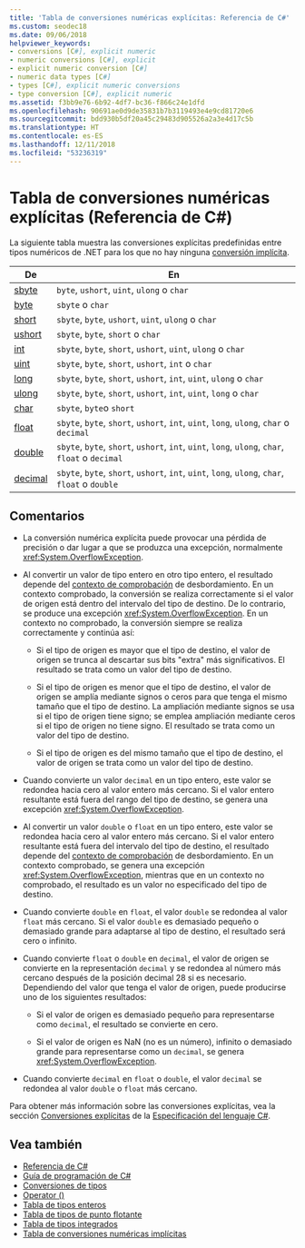```yaml
---
title: 'Tabla de conversiones numéricas explícitas: Referencia de C#'
ms.custom: seodec18
ms.date: 09/06/2018
helpviewer_keywords:
- conversions [C#], explicit numeric
- numeric conversions [C#], explicit
- explicit numeric conversion [C#]
- numeric data types [C#]
- types [C#], explicit numeric conversions
- type conversion [C#], explicit numeric
ms.assetid: f3bb9e76-6b92-4df7-bc36-f866c24e1dfd
ms.openlocfilehash: 90691ae0d9de35831b7b3119493e4e9cd81720e6
ms.sourcegitcommit: bdd930b5df20a45c29483d905526a2a3e4d17c5b
ms.translationtype: HT
ms.contentlocale: es-ES
ms.lasthandoff: 12/11/2018
ms.locfileid: "53236319"
---
```

# <a name="explicit-numeric-conversions-table-c-reference"></a>Tabla de conversiones numéricas explícitas (Referencia de C#)

La siguiente tabla muestra las conversiones explícitas predefinidas entre tipos numéricos de .NET para los que no hay ninguna [conversión implícita](implicit-numeric-conversions-table.md).

|De|En|  
|----------|--------|  
|[sbyte](sbyte.md)|`byte`, `ushort`, `uint`, `ulong` o `char`|  
|[byte](byte.md)|`sbyte` o `char`|  
|[short](short.md)|`sbyte`, `byte`, `ushort`, `uint`, `ulong` o `char`|  
|[ushort](ushort.md)|`sbyte`, `byte`, `short` o `char`|  
|[int](int.md)|`sbyte`, `byte`, `short`, `ushort`, `uint`, `ulong` o `char`|  
|[uint](uint.md)|`sbyte`, `byte`, `short`, `ushort`, `int` o `char`|  
|[long](long.md)|`sbyte`, `byte`, `short`, `ushort`, `int`, `uint`, `ulong` o `char`|  
|[ulong](ulong.md)|`sbyte`, `byte`, `short`, `ushort`, `int`, `uint`, `long` o `char`|  
|[char](char.md)|`sbyte`, `byte`o `short`|  
|[float](float.md)|`sbyte`, `byte`, `short`, `ushort`, `int`, `uint`, `long`, `ulong`, `char` o `decimal`|  
|[double](double.md)|`sbyte`, `byte`, `short`, `ushort`, `int`, `uint`, `long`, `ulong`, `char`, `float` o `decimal`|  
|[decimal](decimal.md)|`sbyte`, `byte`, `short`, `ushort`, `int`, `uint`, `long`, `ulong`, `char`, `float` o `double`|  
  
## <a name="remarks"></a>Comentarios  
  
- La conversión numérica explícita puede provocar una pérdida de precisión o dar lugar a que se produzca una excepción, normalmente <xref:System.OverflowException>.  

- Al convertir un valor de tipo entero en otro tipo entero, el resultado depende del [contexto de comprobación](checked-and-unchecked.md) de desbordamiento. En un contexto comprobado, la conversión se realiza correctamente si el valor de origen está dentro del intervalo del tipo de destino. De lo contrario, se produce una excepción <xref:System.OverflowException>. En un contexto no comprobado, la conversión siempre se realiza correctamente y continúa así:

  - Si el tipo de origen es mayor que el tipo de destino, el valor de origen se trunca al descartar sus bits "extra" más significativos. El resultado se trata como un valor del tipo de destino.

  - Si el tipo de origen es menor que el tipo de destino, el valor de origen se amplía mediante signos o ceros para que tenga el mismo tamaño que el tipo de destino. La ampliación mediante signos se usa si el tipo de origen tiene signo; se emplea ampliación mediante ceros si el tipo de origen no tiene signo. El resultado se trata como un valor del tipo de destino.

  - Si el tipo de origen es del mismo tamaño que el tipo de destino, el valor de origen se trata como un valor del tipo de destino.
  
- Cuando convierte un valor `decimal` en un tipo entero, este valor se redondea hacia cero al valor entero más cercano. Si el valor entero resultante está fuera del rango del tipo de destino, se genera una excepción <xref:System.OverflowException>.  
  
- Al convertir un valor `double` o `float` en un tipo entero, este valor se redondea hacia cero al valor entero más cercano. Si el valor entero resultante está fuera del intervalo del tipo de destino, el resultado depende del [contexto de comprobación](checked-and-unchecked.md) de desbordamiento. En un contexto comprobado, se genera una excepción <xref:System.OverflowException>, mientras que en un contexto no comprobado, el resultado es un valor no especificado del tipo de destino.  
  
- Cuando convierte `double` en `float`, el valor `double` se redondea al valor `float` más cercano. Si el valor `double` es demasiado pequeño o demasiado grande para adaptarse al tipo de destino, el resultado será cero o infinito.  
  
- Cuando convierte `float` o `double` en `decimal`, el valor de origen se convierte en la representación `decimal` y se redondea al número más cercano después de la posición decimal 28 si es necesario. Dependiendo del valor que tenga el valor de origen, puede producirse uno de los siguientes resultados:  

  - Si el valor de origen es demasiado pequeño para representarse como `decimal`, el resultado se convierte en cero.  

  - Si el valor de origen es NaN (no es un número), infinito o demasiado grande para representarse como un `decimal`, se genera <xref:System.OverflowException>.  
  
- Cuando convierte `decimal` en `float` o `double`, el valor `decimal` se redondea al valor `double` o `float` más cercano.  
  
 Para obtener más información sobre las conversiones explícitas, vea la sección [Conversiones explícitas](~/_csharplang/spec/conversions.md#explicit-conversions) de la [Especificación del lenguaje C#](../language-specification/index.md).
  
## <a name="see-also"></a>Vea también

- [Referencia de C#](../index.md)
- [Guía de programación de C#](../../programming-guide/index.md)
- [Conversiones de tipos](../../programming-guide/types/casting-and-type-conversions.md)
- [Operator ()](../operators/invocation-operator.md)
- [Tabla de tipos enteros](integral-types-table.md)
- [Tabla de tipos de punto flotante](floating-point-types-table.md)
- [Tabla de tipos integrados](built-in-types-table.md)
- [Tabla de conversiones numéricas implícitas](implicit-numeric-conversions-table.md)
